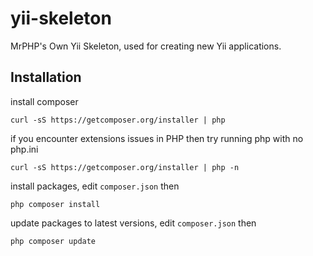 # yii-skeleton

MrPHP's Own Yii Skeleton, used for creating new Yii applications.

## Installation

install composer
```
curl -sS https://getcomposer.org/installer | php
```

if you encounter extensions issues in PHP then try running php with no php.ini
```
curl -sS https://getcomposer.org/installer | php -n
```

install packages, edit `composer.json` then
```
php composer install
```

update packages to latest versions, edit `composer.json` then
```
php composer update
```

